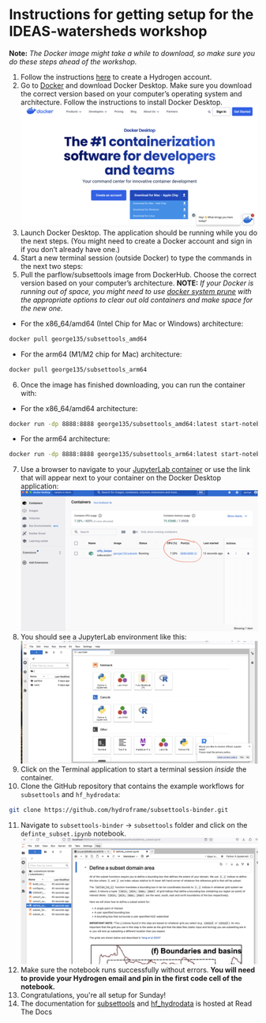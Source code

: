# Instructions for getting setup for the IDEAS-watersheds workshop 

**Note:** *The Docker image might take a while to download, so make sure you do these steps ahead of the workshop.*

  1.  Follow the instructions [here](https://hydroframesubsettools.readthedocs.io/en/latest/getting_started.html#creating-a-hydrogen-hydroframe-hydrodata-account-and-registering-a-pin) to create a Hydrogen account.
  2.	Go to [Docker](https://www.docker.com/products/docker-desktop/) and download Docker Desktop. Make sure you download the correct version based on your computer’s operating system and architecture. Follow the instructions to install Docker Desktop. ![alt text](https://github.com/gartavanis/IDEAS-watersheds/blob/main/Docker.png)
  3.	Launch Docker Desktop. The application should be running while you do the next steps. (You might need to create a Docker account and sign in if you don’t already have one.)
  4.	Start a new terminal session (outside Docker) to type the commands in the next two steps:
  5.	Pull the parflow/subsettools image from DockerHub. Choose the correct version based on your computer’s architecture.
**NOTE:** *If your Docker is running out of space, you might need to use [docker system prune](https://docs.docker.com/engine/reference/commandline/system_prune/) with the appropriate options to clear out old containers and make space for the new one.*
- For the x86_64/amd64 (Intel Chip for Mac or Windows) architecture:
```bash
docker pull george135/subsettools_amd64
```
- For the arm64 (M1/M2 chip for Mac) architecture:
```bash
docker pull george135/subsettools_arm64
```
  6. Once the image has finished downloading, you can run the container with:
- For the x86_64/amd64 architecture:
```bash
docker run -dp 8888:8888 george135/subsettools_amd64:latest start-notebook.sh --NotebookApp.token=''
```
- For the arm64 architecture:
```bash
docker run -dp 8888:8888 george135/subsettools_arm64:latest start-notebook.sh --NotebookApp.token=''
```
  7. Use a browser to navigate to your [JupyterLab container](http://localhost:8888/lab?) or use the link that will appear next to your container on the Docker Desktop application: ![alt text](https://github.com/gartavanis/IDEAS-watersheds/blob/main/Docker2.png)
  8. You should see a JupyterLab environment like this: ![alt text](https://github.com/gartavanis/IDEAS-watersheds/blob/main/Docker3.png)
  9. Click on the Terminal application to start a terminal session *inside* the container.
 10. Clone the GitHub repository that contains the example workflows for `subsettools` and `hf_hydrodata`:
```bash
git clone https://github.com/hydroframe/subsettools-binder.git
```
 11. Navigate to `subsettools-binder` -> `subsettools` folder and click on the `definte_subset.ipynb` notebook. ![alt text](https://github.com/gartavanis/IDEAS-watersheds/blob/main/Docker4.png)
 12. Make sure the notebook runs successfully without errors. **You will need to provide your Hydrogen email and pin in the first code cell of the notebook.**
 13. Congratulations, you're all setup for Sunday!
 14. The documentation for [subsettools](https://hydroframesubsettools.readthedocs.io/en/latest/index.html) and [hf_hydrodata](https://hf-hydrodata.readthedocs.io/en/latest/) is hosted at Read The Docs
